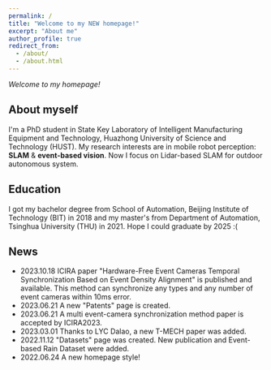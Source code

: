 ```yaml
---
permalink: /
title: "Welcome to my NEW homepage!"
excerpt: "About me"
author_profile: true
redirect_from: 
  - /about/
  - /about.html
---
```


*Welcome to my homepage!*

## About myself
I'm a PhD student in State Key Laboratory of Intelligent Manufacturing Equipment and Technology, Huazhong University of Science and Technology (HUST). My research interests are in mobile robot perception: **SLAM** & **event-based vision**. Now I focus on Lidar-based SLAM for outdoor autonomous system.  

## Education
I got my bachelor degree from School of Automation, Beijing Institute of Technology (BIT) in 2018 and my master's from Department of Automation, Tsinghua University (THU) in 2021. Hope I could graduate by 2025  :( 

## News
- 2023.10.18 ICIRA paper "Hardware-Free Event Cameras Temporal Synchronization Based on Event Density Alignment" is published and available. This method can synchronize any types and any number of event cameras within 10ms error.      
- 2023.06.21 A new "Patents" page is created.  
- 2023.06.21 A multi event-camera synchronization method paper is accepted by ICIRA2023.
- 2023.03.01 Thanks to LYC Dalao, a new T-MECH paper was added.
- 2022.11.12 "Datasets" page was created. New publication and Event-based Rain Dataset were added.
- 2022.06.24 A new homepage style!
